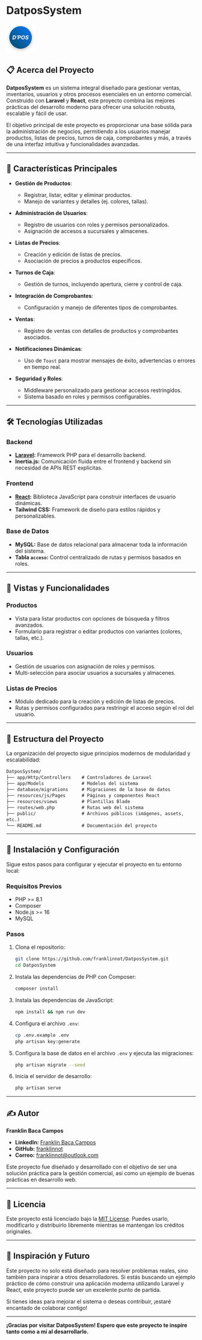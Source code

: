 # DatposSystem

![DatposSystem](https://raw.githubusercontent.com/franklinnot/DatposSystem/refs/heads/main/public/favicon.svg)

## 📋 Acerca del Proyecto

**DatposSystem** es un sistema integral diseñado para gestionar ventas, inventarios, usuarios y otros procesos esenciales en un entorno comercial. Construido con **Laravel** y **React**, este proyecto combina las mejores prácticas del desarrollo moderno para ofrecer una solución robusta, escalable y fácil de usar.

El objetivo principal de este proyecto es proporcionar una base sólida para la administración de negocios, permitiendo a los usuarios manejar productos, listas de precios, turnos de caja, comprobantes y más, a través de una interfaz intuitiva y funcionalidades avanzadas.

---

## 🚀 Características Principales

- **Gestión de Productos**:
  - Registrar, listar, editar y eliminar productos.
  - Manejo de variantes y detalles (ej. colores, tallas).

- **Administración de Usuarios**:
  - Registro de usuarios con roles y permisos personalizados.
  - Asignación de accesos a sucursales y almacenes.

- **Listas de Precios**:
  - Creación y edición de listas de precios.
  - Asociación de precios a productos específicos.

- **Turnos de Caja**:
  - Gestión de turnos, incluyendo apertura, cierre y control de caja.

- **Integración de Comprobantes**:
  - Configuración y manejo de diferentes tipos de comprobantes.

- **Ventas**:
  - Registro de ventas con detalles de productos y comprobantes asociados.

- **Notificaciones Dinámicas**:
  - Uso de `Toast` para mostrar mensajes de éxito, advertencias o errores en tiempo real.

- **Seguridad y Roles**:
  - Middleware personalizado para gestionar accesos restringidos.
  - Sistema basado en roles y permisos configurables.

---

## 🛠️ Tecnologías Utilizadas

### **Backend**
- **[Laravel](https://laravel.com/):** Framework PHP para el desarrollo backend.
- **Inertia.js:** Comunicación fluida entre el frontend y backend sin necesidad de APIs REST explícitas.

### **Frontend**
- **[React](https://reactjs.org/):** Biblioteca JavaScript para construir interfaces de usuario dinámicas.
- **Tailwind CSS:** Framework de diseño para estilos rápidos y personalizables.

### **Base de Datos**
- **MySQL:** Base de datos relacional para almacenar toda la información del sistema.
- **Tabla `acceso`:** Control centralizado de rutas y permisos basados en roles.

---

## 🎨 Vistas y Funcionalidades

### **Productos**
- Vista para listar productos con opciones de búsqueda y filtros avanzados.
- Formulario para registrar o editar productos con variantes (colores, tallas, etc.).

### **Usuarios**
- Gestión de usuarios con asignación de roles y permisos.
- Multi-selección para asociar usuarios a sucursales y almacenes.

### **Listas de Precios**
- Módulo dedicado para la creación y edición de listas de precios.
- Rutas y permisos configurados para restringir el acceso según el rol del usuario.

---

## 📂 Estructura del Proyecto

La organización del proyecto sigue principios modernos de modularidad y escalabilidad:

```
DatposSystem/
├── app/Http/Controllers    # Controladores de Laravel
├── app/Models              # Modelos del sistema
├── database/migrations     # Migraciones de la base de datos
├── resources/js/Pages      # Páginas y componentes React
├── resources/views         # Plantillas Blade
├── routes/web.php          # Rutas web del sistema
├── public/                 # Archivos públicos (imágenes, assets, etc.)
└── README.md               # Documentación del proyecto
```

---

## 🌟 Instalación y Configuración

Sigue estos pasos para configurar y ejecutar el proyecto en tu entorno local:

### **Requisitos Previos**
- PHP >= 8.1
- Composer
- Node.js >= 16
- MySQL

### **Pasos**
1. Clona el repositorio:
   ```bash
   git clone https://github.com/franklinnot/DatposSystem.git
   cd DatposSystem
   ```

2. Instala las dependencias de PHP con Composer:
   ```bash
   composer install
   ```

3. Instala las dependencias de JavaScript:
   ```bash
   npm install && npm run dev
   ```

4. Configura el archivo `.env`:
   ```bash
   cp .env.example .env
   php artisan key:generate
   ```

5. Configura la base de datos en el archivo `.env` y ejecuta las migraciones:
   ```bash
   php artisan migrate --seed
   ```

6. Inicia el servidor de desarrollo:
   ```bash
   php artisan serve
   ```

---

## ✍️ Autor

**Franklin Baca Campos**  
- **LinkedIn:** [Franklin Baca Campos](https://www.linkedin.com/in/franklinnot/)  
- **GitHub:** [franklinnot](https://github.com/franklinnot)  
- **Correo:** [franklinnot@outlook.com](mailto:franklinnot@outlook.com)

Este proyecto fue diseñado y desarrollado con el objetivo de ser una solución práctica para la gestión comercial, así como un ejemplo de buenas prácticas en desarrollo web.

---

## 📄 Licencia

Este proyecto está licenciado bajo la [MIT License](https://opensource.org/licenses/MIT). Puedes usarlo, modificarlo y distribuirlo libremente mientras se mantengan los créditos originales.

---

## 🚀 Inspiración y Futuro

Este proyecto no solo está diseñado para resolver problemas reales, sino también para inspirar a otros desarrolladores. Si estás buscando un ejemplo práctico de cómo construir una aplicación moderna utilizando Laravel y React, este proyecto puede ser un excelente punto de partida.

Si tienes ideas para mejorar el sistema o deseas contribuir, ¡estaré encantado de colaborar contigo!

---

**¡Gracias por visitar DatposSystem! Espero que este proyecto te inspire tanto como a mí al desarrollarlo.**